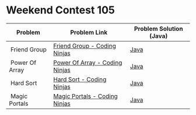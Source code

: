 # Weekend Contest 105

| Problem | Problem Link | Problem Solution (Java) |
|--|--|--|
|  Friend Group | [Friend Group - Coding Ninjas](https://www.codingninjas.com/studio/contests/weekend-contest-105/10731338/problems/29493?leftPanelTabValue=PROBLEM)  | [Java](/Friend%20Group.java) |
|  Power Of Array | [Power Of Array - Coding Ninjas](https://www.codingninjas.com/studio/contests/weekend-contest-105/10731338/problems/29518?leftPanelTabValue=PROBLEM) | [Java](//Power%20Of%20Array.java) |
|  Hard Sort | [Hard Sort - Coding Ninjas](https://www.codingninjas.com/studio/contests/weekend-contest-105/10731338/problems/29282?leftPanelTabValue=PROBLEM) | [Java](/Hard%20Sort.java) |
|  Magic Portals | [Magic Portals - Coding Ninjas](https://www.codingninjas.com/studio/contests/weekend-contest-105/10731338/problems/29438) | [Java](/Magic%20Portals.java) |
